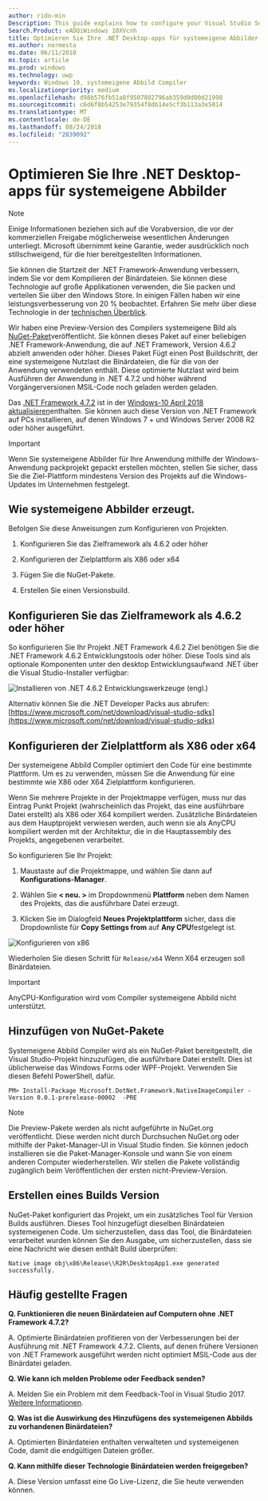 ```yaml
---
author: rido-min
Description: This guide explains how to configure your Visual Studio Solution to optimize the application binaries with native images.
Search.Product: eADQiWindows 10XVcnh
title: Optimieren Sie Ihre .NET Desktop-apps für systemeigene Abbilder
ms.author: normesta
ms.date: 06/11/2018
ms.topic: article
ms.prod: windows
ms.technology: uwp
keywords: Windows 10, systemeigene Abbild Compiler
ms.localizationpriority: medium
ms.openlocfilehash: d98b576fb51a8f9507802796ab359d0d00d21998
ms.sourcegitcommit: c6d6f8b54253e79354f8db14e5cf3b113a3e5014
ms.translationtype: MT
ms.contentlocale: de-DE
ms.lasthandoff: 08/24/2018
ms.locfileid: "2839092"
---
```

# <a name="optimize-your-net-desktop-apps-with-native-images"></a>Optimieren Sie Ihre .NET Desktop-apps für systemeigene Abbilder

> [!NOTE]
> Einige Informationen beziehen sich auf die Vorabversion, die vor der kommerziellen Freigabe möglicherweise wesentlichen Änderungen unterliegt. Microsoft übernimmt keine Garantie, weder ausdrücklich noch stillschweigend, für die hier bereitgestellten Informationen.

Sie können die Startzeit der .NET Framework-Anwendung verbessern, indem Sie vor dem Kompilieren der Binärdateien. Sie können diese Technologie auf große Applikationen verwenden, die Sie packen und verteilen Sie über den Windows Store. In einigen Fällen haben wir eine leistungsverbesserung von 20 % beobachtet. Erfahren Sie mehr über diese Technologie in der [technischen Überblick](https://github.com/dotnet/coreclr/blob/master/Documentation/botr/readytorun-overview.md).

Wir haben eine Preview-Version des Compilers systemeigene Bild als [NuGet-Paket](https://www.nuget.org/packages/Microsoft.DotNet.Framework.NativeImageCompiler)veröffentlicht. Sie können dieses Paket auf einer beliebigen .NET Framework-Anwendung, die auf .NET Framework, Version 4.6.2 abzielt anwenden oder höher. Dieses Paket Fügt einen Post Buildschritt, der eine systemeigene Nutzlast die Binärdateien, die für die von der Anwendung verwendeten enthält. Diese optimierte Nutzlast wird beim Ausführen der Anwendung in .NET 4.7.2 und höher während Vorgängerversionen MSIL-Code noch geladen werden geladen.

Das [.NET Framework 4.7.2](https://blogs.msdn.microsoft.com/dotnet/2018/04/30/announcing-the-net-framework-4-7-2/) ist in der [Windows-10 April 2018 aktualisieren](https://blogs.windows.com/windowsexperience/2018/04/30/how-to-get-the-windows-10-april-2018-update/)enthalten. Sie können auch diese Version von .NET Framework auf PCs installieren, auf denen Windows 7 + und Windows Server 2008 R2 oder höher ausgeführt.

> [!IMPORTANT]
> Wenn Sie systemeigene Abbilder für Ihre Anwendung mithilfe der Windows-Anwendung packprojekt gepackt erstellen möchten, stellen Sie sicher, dass Sie die Ziel-Plattform mindestens Version des Projekts auf die Windows-Updates im Unternehmen festgelegt.

## <a name="how-to-produce-native-images"></a>Wie systemeigene Abbilder erzeugt.

Befolgen Sie diese Anweisungen zum Konfigurieren von Projekten.

1. Konfigurieren Sie das Zielframework als 4.6.2 oder höher

2. Konfigurieren der Zielplattform als X86 oder x64 

3. Fügen Sie die NuGet-Pakete.

4. Erstellen Sie einen Versionsbuild.

## <a name="configure-the-target-framework-as-462-or-above"></a>Konfigurieren Sie das Zielframework als 4.6.2 oder höher

So konfigurieren Sie Ihr Projekt .NET Framework 4.6.2 Ziel benötigen Sie die .NET Framework 4.6.2 Entwicklungstools oder höher. Diese Tools sind als optionale Komponenten unter den desktop Entwicklungsaufwand .NET über die Visual Studio-Installer verfügbar:

![Installieren von .NET 4.6.2 Entwicklungswerkzeuge (engl.)](images/desktop-to-uwp/install-4.6.2-devpack.png)

Alternativ können Sie die .NET Developer Packs aus abrufen:[https://www.microsoft.com/net/download/visual-studio-sdks](https://www.microsoft.com/net/download/visual-studio-sdks)

## <a name="configure-the-target-platform-as-x86-or-x64"></a>Konfigurieren der Zielplattform als X86 oder x64

Der systemeigene Abbild Compiler optimiert den Code für eine bestimmte Plattform. Um es zu verwenden, müssen Sie die Anwendung für eine bestimmte wie X86 oder X64 Zielplattform konfigurieren.

Wenn Sie mehrere Projekte in der Projektmappe verfügen, muss nur das Eintrag Punkt Projekt (wahrscheinlich das Projekt, das eine ausführbare Datei erstellt) als X86 oder X64 kompiliert werden. Zusätzliche Binärdateien aus dem Hauptprojekt verwiesen werden, auch wenn sie als AnyCPU kompiliert werden mit der Architektur, die in die Hauptassembly des Projekts, angegebenen verarbeitet.

So konfigurieren Sie Ihr Projekt:

1. Maustaste auf die Projektmappe, und wählen Sie dann auf **Konfigurations-Manager**.

2. Wählen Sie **< neu. >** im Dropdownmenü **Plattform** neben dem Namen des Projekts, das die ausführbare Datei erzeugt.

3. Klicken Sie im Dialogfeld **Neues Projektplattform** sicher, dass die Dropdownliste für **Copy Settings from** auf **Any CPU**festgelegt ist.

![Konfigurieren von x86](images/desktop-to-uwp/configure-x86.png)

Wiederholen Sie diesen Schritt für `Release/x64` Wenn X64 erzeugen soll Binärdateien.

>[!IMPORTANT]
> AnyCPU-Konfiguration wird vom Compiler systemeigene Abbild nicht unterstützt.

## <a name="add-the-nuget-packages"></a>Hinzufügen von NuGet-Pakete

Systemeigene Abbild Compiler wird als ein NuGet-Paket bereitgestellt, die Visual Studio-Projekt hinzuzufügen, die ausführbare Datei erstellt. Dies ist üblicherweise das Windows Forms oder WPF-Projekt. Verwenden Sie diesen Befehl PowerShell, dafür.

```PS
PM> Install-Package Microsoft.DotNet.Framework.NativeImageCompiler -Version 0.0.1-prerelease-00002  -PRE
```

> [!NOTE]
> Die Preview-Pakete werden als nicht aufgeführte in NuGet.org veröffentlicht. Diese werden nicht durch Durchsuchen NuGet.org oder mithilfe der Paket-Manager-UI in Visual Studio finden. Sie können jedoch installieren sie die Paket-Manager-Konsole und wann Sie von einem anderen Computer wiederherstellen. Wir stellen die Pakete vollständig zugänglich beim Veröffentlichen der ersten nicht-Preview-Version.

## <a name="create-a-release-build"></a>Erstellen eines Builds Version

NuGet-Paket konfiguriert das Projekt, um ein zusätzliches Tool für Version Builds ausführen. Dieses Tool hinzugefügt dieselben Binärdateien systemeigenen Code.
Um sicherzustellen, dass das Tool, die Binärdateien verarbeitet wurden können Sie den Ausgabe, um sicherzustellen, dass sie eine Nachricht wie diesen enthält Build überprüfen:

```
Native image obj\x86\Release\\R2R\DesktopApp1.exe generated successfully.
```

## <a name="faq"></a>Häufig gestellte Fragen

**Q. Funktionieren die neuen Binärdateien auf Computern ohne .NET Framework 4.7.2?**

A. Optimierte Binärdateien profitieren von der Verbesserungen bei der Ausführung mit .NET Framework 4.7.2. Clients, auf denen frühere Versionen von .NET Framework ausgeführt werden nicht optimiert MSIL-Code aus der Binärdatei geladen.

**Q. Wie kann ich melden Probleme oder Feedback senden?**

A. Melden Sie ein Problem mit dem Feedback-Tool in Visual Studio 2017. [Weitere Informationen](https://docs.microsoft.com/visualstudio/ide/how-to-report-a-problem-with-visual-studio-2017).

**Q. Was ist die Auswirkung des Hinzufügens des systemeigenen Abbilds zu vorhandenen Binärdateien?**

A. Optimierten Binärdateien enthalten verwalteten und systemeigenen Code, damit die endgültigen Dateien größer.

**Q. Kann mithilfe dieser Technologie Binärdateien werden freigegeben?**

A. Diese Version umfasst eine Go Live-Lizenz, die Sie heute verwenden können.
